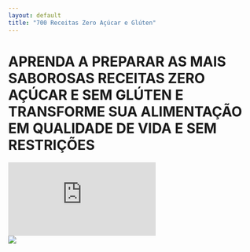 ```yaml
---
layout: default
title: "700 Receitas Zero Açúcar e Glúten"
---
```


<div class="flex items-center justify-center pt-10 pb-16 w-full mx-auto bg-gradient-to-r from-[#002448] to-[#004c7d]">
  <div class="w-1/2  text-center">
    <h1 class="text-white font-bold mb-12">
      <span class="text-3xl block">
        APRENDA A PREPARAR AS MAIS SABOROSAS RECEITAS ZERO AÇÚCAR E SEM GLÚTEN E TRANSFORME SUA ALIMENTAÇÃO EM QUALIDADE DE VIDA E SEM RESTRIÇÕES
      </span>
    </h1>
    <iframe class="w-full h-[32rem]" src="https://www.youtube.com/embed/n0ZJm7po75k?si=XTaLrRchjttF-ZDX" title="YouTube video player" frameborder="0" allow="accelerometer; autoplay; clipboard-write; encrypted-media; gyroscope; picture-in-picture; web-share" referrerpolicy="strict-origin-when-cross-origin" allowfullscreen></iframe>
    <div class="flex items-center justify-center mt-8">
      <img class="w-[24rem]" src="https://servicodeafiliados.github.io/700receitas/assets/img/checkout-seguro-kiwify.png" />
    </div>
  </div>
</div>
